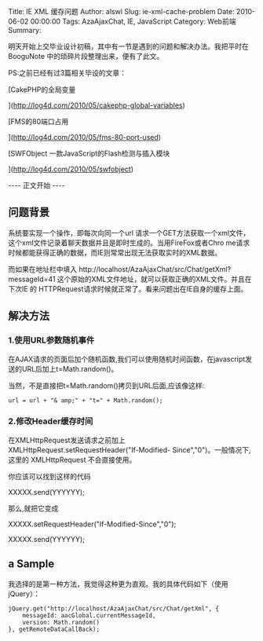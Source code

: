 Title: IE XML 缓存问题
Author: alswl
Slug: ie-xml-cache-problem
Date: 2010-06-02 00:00:00
Tags: AzaAjaxChat, IE, JavaScript
Category: Web前端
Summary: 

明天开始上交毕业设计初稿，其中有一节是遇到的问题和解决办法。我把平时在BooguNote 中的琐碎片段整理出来，便有了此文。

PS:之前已经有过3篇相关毕设的文章：

[CakePHP的全局变量

](http://log4d.com/2010/05/cakephp-global-variables)

[FMS的80端口占用

](http://log4d.com/2010/05/fms-80-port-used)

[SWFObject 一款JavaScript的Flash检测与插入模块

](http://log4d.com/2010/05/swfobject)

---- 正文开始 ----

## 问题背景

系统要实现一个操作，即每次向同一个url 请求一个GET方法获取一个xml文件，这个xml文件记录着聊天数据并且是即时生成的。当用FireFox或者Chro
me请求时候都能获得正确的数据，而IE则常常出现无法获取实时的XML数据。

而如果在地址栏中填入 http://localhost/AzaAjaxChat/src/Chat/getXml?messageId=41
这个原始的XML文件地址，就可以获取正确的XML文件。并且在下次IE 的 HTTPRequest请求时候就正常了。看来问题出在IE自身的缓存上面。

## 解决方法

### 1.使用URL参数随机事件

在AJAX请求的页面后加个随机函数,我们可以使用随机时间函数，在javascript发送的URL后加上t=Math.random()。

当然，不是直接把t=Math.random()拷贝到URL后面,应该像这样:

    
    url = url + "& amp;" + "t=" + Math.random();

### 2.修改Header缓存时间

在XMLHttpRequest发送请求之前加上 XMLHttpRequest.setRequestHeader("If-Modified-
Since","0")。一般情况下,这里的 XMLHttpRequest 不会直接使用。

你应该可以找到这样的代码

XXXXX.send(YYYYYY);

那么,就把它变成

XXXXX.setRequestHeader("If-Modified-Since","0");

XXXXX.send(YYYYYY);

## a Sample

我选择的是第一种方法，我觉得这种更为直观。我的具体代码如下（使用jQuery）：

    
    jQuery.get("http://localhost/AzaAjaxChat/src/Chat/getXml", {
    	messageId: aacGlobal.currentMessageId,
    	version: Math.random()
    }, getRemoteDataCallBack);

